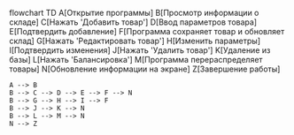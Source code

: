 flowchart TD
    A[Открытие программы]
    B[Просмотр информации о складе]
    C[Нажать 'Добавить товар']
    D[Ввод параметров товара]
    E[Подтвердить добавление]
    F[Программа сохраняет товар и обновляет склад]
    G[Нажать 'Редактировать товар']
    H[Изменить параметры]
    I[Подтвердить изменения]
    J[Нажать 'Удалить товар']
    K[Удаление из базы]
    L[Нажать 'Балансировка']
    M[Программа перераспределяет товары]
    N[Обновление информации на экране]
    Z[Завершение работы]

    A --> B
    B --> C --> D --> E --> F --> N
    B --> G --> H --> I --> F
    B --> J --> K --> N
    B --> L --> M --> N
    N --> Z
